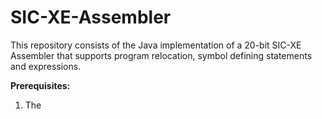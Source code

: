# SIC-XE-Assembler

This repository consists of the Java implementation of a 20-bit SIC-XE Assembler that supports program relocation, symbol defining statements and expressions.

**Prerequisites:**
1. The 
